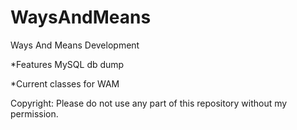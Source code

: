 WaysAndMeans
============

Ways And Means Development

*Features MySQL db dump

*Current classes for WAM

Copyright: Please do not use any part of this repository without my permission.
